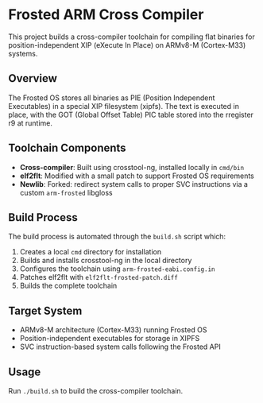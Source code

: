 # Frosted ARM Cross Compiler

This project builds a cross-compiler toolchain for compiling flat binaries for position-independent XIP (eXecute In Place) on ARMv8-M (Cortex-M33) systems.

## Overview

The Frosted OS stores all binaries as PIE (Position Independent Executables) in a special XIP filesystem (xipfs). The text is executed in place, with the GOT (Global Offset Table) PIC table stored into the rregister r9 at runtime.

## Toolchain Components

- **Cross-compiler**: Built using crosstool-ng, installed locally in `cmd/bin`
- **elf2flt**: Modified with a small patch to support Frosted OS requirements
- **Newlib**: Forked: redirect system calls to proper SVC instructions via a custom `arm-frosted` libgloss

## Build Process

The build process is automated through the `build.sh` script which:
1. Creates a local `cmd` directory for installation
2. Builds and installs crosstool-ng in the local directory
3. Configures the toolchain using `arm-frosted-eabi.config.in`
4. Patches elf2flt with `elf2flt-frosted-patch.diff`
5. Builds the complete toolchain

## Target System

- ARMv8-M architecture (Cortex-M33) running Frosted OS
- Position-independent executables for storage in XIPFS
- SVC instruction-based system calls following the Frosted API

## Usage

Run `./build.sh` to build the cross-compiler toolchain.
